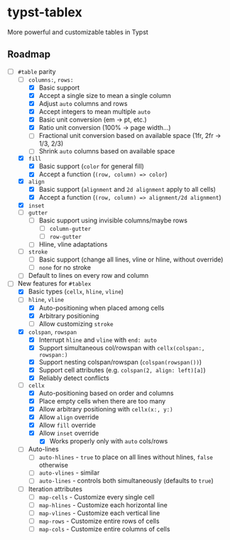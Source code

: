 # typst-tablex
More powerful and customizable tables in Typst

## Roadmap

- [ ] `#table` parity
    - [ ] `columns:`, `rows:`
        - [X] Basic support
        - [X] Accept a single size to mean a single column
        - [X] Adjust `auto` columns and rows
        - [X] Accept integers to mean multiple `auto`
        - [X] Basic unit conversion (em -> pt, etc.)
        - [X] Ratio unit conversion (100% -> page width...)
        - [ ] Fractional unit conversion based on available space (1fr, 2fr -> 1/3, 2/3)
        - [ ] Shrink `auto` columns based on available space
    - [X] `fill`
        - [X] Basic support (`color` for general fill)
        - [X] Accept a function (`(row, column) => color`)
    - [X] `align`
        - [X] Basic support (`alignment` and `2d alignment` apply to all cells)
        - [X] Accept a function (`(row, column) => alignment/2d alignment`)
    - [X] `inset`
    - [ ] `gutter`
        - [ ] Basic support using invisible columns/maybe rows
            - [ ] `column-gutter`
            - [ ] `row-gutter`
        - [ ] Hline, vline adaptations
    - [ ] `stroke`
        - [ ] Basic support (change all lines, vline or hline, without override)
        - [ ] `none` for no stroke
    - [ ] Default to lines on every row and column
- [ ] New features for `#tablex`
    - [X] Basic types (`cellx`, `hline`, `vline`)
    - [ ] `hline`, `vline`
        - [X] Auto-positioning when placed among cells
        - [X] Arbitrary positioning
        - [ ] Allow customizing `stroke`
    - [X] `colspan`, `rowspan`
        - [X] Interrupt `hline` and `vline` with `end: auto`
        - [X] Support simultaneous col/rowspan with `cellx(colspan:, rowspan:)`
        - [X] Support nesting colspan/rowspan (`colspan(rowspan())`)
        - [X] Support cell attributes (e.g. `colspan(2, align: left)[a]`)
        - [X] Reliably detect conflicts
    - [ ] `cellx`
        - [X] Auto-positioning based on order and columns
        - [X] Place empty cells when there are too many
        - [X] Allow arbitrary positioning with `cellx(x:, y:)`
        - [X] Allow `align` override
        - [X] Allow `fill` override
        - [X] Allow `inset` override
            - [X] Works properly only with `auto` cols/rows
    - [ ] Auto-lines
        - [ ] `auto-hlines` - `true` to place on all lines without hlines, `false` otherwise
        - [ ] `auto-vlines` - similar
        - [ ] `auto-lines` - controls both simultaneously (defaults to `true`)
    - [ ] Iteration attributes
        - [ ] `map-cells` - Customize every single cell
        - [ ] `map-hlines` - Customize each horizontal line
        - [ ] `map-vlines` - Customize each vertical line
        - [ ] `map-rows` - Customize entire rows of cells
        - [ ] `map-cols` - Customize entire columns of cells

